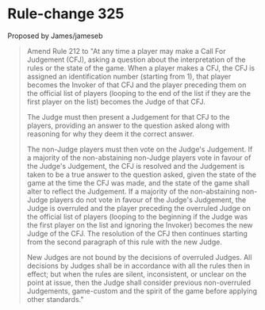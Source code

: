 # Rule-change 325

Proposed by James/jameseb

> Amend Rule 212 to "At any time a player may make a Call For Judgement (CFJ), asking a question about the interpretation of the rules or the state of the game. When a player makes a CFJ, the CFJ is assigned an identification number (starting from 1), that player becomes the Invoker of that CFJ and the player preceding them on the official list of players (looping to the end of the list if they are the first player on the list) becomes the Judge of that CFJ.
>
> The Judge must then present a Judgement for that CFJ to the players, providing an answer to the question asked along with reasoning for why they deem it the correct answer.
>
> The non-Judge players must then vote on the Judge's Judgement. If a majority of the non-abstaining non-Judge players vote in favour of the Judge's Judgement, the CFJ is resolved and the Judgement is taken to be a true answer to the question asked, given the state of the game at the time the CFJ was made, and the state of the game shall alter to reflect the Judgement. If a majority of the non-abstaining non-Judge players do not vote in favour of the Judge's Judgement, the Judge is overruled and the player preceding the overruled Judge on the official list of players (looping to the beginning if the Judge was the first player on the list and ignoring the Invoker) becomes the new Judge of the CFJ. The resolution of the CFJ then continues starting from the second paragraph of this rule with the new Judge.
>
> New Judges are not bound by the decisions of overruled Judges. All decisions by Judges shall be in accordance with all the rules then in effect; but when the rules are silent, inconsistent, or unclear on the point at issue, then the Judge shall consider previous non-overruled Judgements, game-custom and the spirit of the game before applying other standards."
